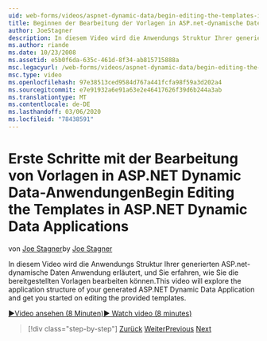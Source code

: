 ```yaml
---
uid: web-forms/videos/aspnet-dynamic-data/begin-editing-the-templates-in-aspnet-dynamic-data-applications
title: Beginnen der Bearbeitung der Vorlagen in ASP.net-dynamische Daten Anwendungen | Microsoft-Dokumentation
author: JoeStagner
description: In diesem Video wird die Anwendungs Struktur Ihrer generierten ASP.net-dynamische Daten Anwendung erläutert, und Sie erfahren, wie Sie die bereitgestellten Vorlagen bearbeiten können.
ms.author: riande
ms.date: 10/23/2008
ms.assetid: e5b0f6da-635c-461d-8f34-ab815715888a
msc.legacyurl: /web-forms/videos/aspnet-dynamic-data/begin-editing-the-templates-in-aspnet-dynamic-data-applications
msc.type: video
ms.openlocfilehash: 97e38513ced9584d767a441fcfa98f59a3d202a4
ms.sourcegitcommit: e7e91932a6e91a63e2e46417626f39d6b244a3ab
ms.translationtype: MT
ms.contentlocale: de-DE
ms.lasthandoff: 03/06/2020
ms.locfileid: "78438591"
---
```

# <a name="begin-editing-the-templates-in-aspnet-dynamic-data-applications"></a><span data-ttu-id="092da-103">Erste Schritte mit der Bearbeitung von Vorlagen in ASP.NET Dynamic Data-Anwendungen</span><span class="sxs-lookup"><span data-stu-id="092da-103">Begin Editing the Templates in ASP.NET Dynamic Data Applications</span></span>

<span data-ttu-id="092da-104">von [Joe Stagner](https://github.com/JoeStagner)</span><span class="sxs-lookup"><span data-stu-id="092da-104">by [Joe Stagner](https://github.com/JoeStagner)</span></span>

<span data-ttu-id="092da-105">In diesem Video wird die Anwendungs Struktur Ihrer generierten ASP.net-dynamische Daten Anwendung erläutert, und Sie erfahren, wie Sie die bereitgestellten Vorlagen bearbeiten können.</span><span class="sxs-lookup"><span data-stu-id="092da-105">This video will explore the application structure of your generated ASP.NET Dynamic Data Application and get you started on editing the provided templates.</span></span>

[<span data-ttu-id="092da-106">&#9654;Video ansehen (8 Minuten)</span><span class="sxs-lookup"><span data-stu-id="092da-106">&#9654; Watch video (8 minutes)</span></span>](https://channel9.msdn.com/Blogs/ASP-NET-Site-Videos/begin-editing-the-templates-in-aspnet-dynamic-data-applications)

> [!div class="step-by-step"]
> <span data-ttu-id="092da-107">[Zurück](getting-started-with-dynamic-data.md)
> [Weiter](begin-modifying-dynamic-data-applications-with-url-routing.md)</span><span class="sxs-lookup"><span data-stu-id="092da-107">[Previous](getting-started-with-dynamic-data.md)
[Next](begin-modifying-dynamic-data-applications-with-url-routing.md)</span></span>
